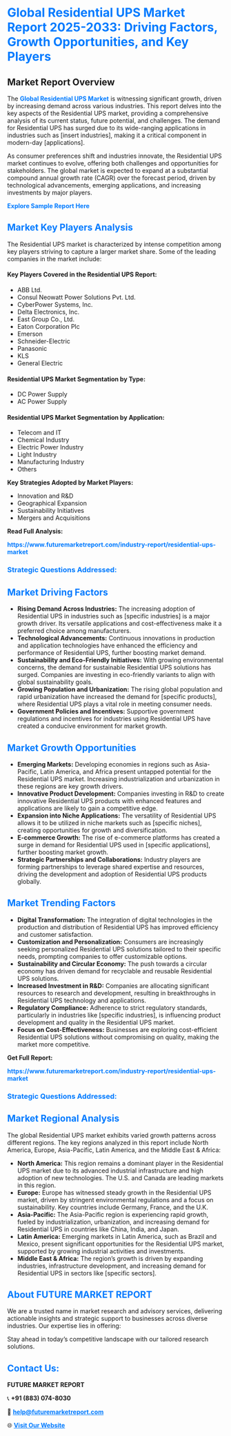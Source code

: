 <h1 style="color: #007BFF;">Global Residential UPS Market Report 2025-2033: Driving Factors, Growth Opportunities, and Key Players</h1>

<section id="overview">
<h2>Market Report Overview</h2>
<p>The <a href="https://www.futuremarketreport.com/industry-report/residential-ups-market" style="color: #007BFF; text-decoration: none;"><strong>Global Residential UPS Market</strong></a> is witnessing significant growth, driven by increasing demand across various industries. This report delves into the key aspects of the Residential UPS market, providing a comprehensive analysis of its current status, future potential, and challenges. The demand for Residential UPS has surged due to its wide-ranging applications in industries such as [insert industries], making it a critical component in modern-day [applications].</p>
<p>As consumer preferences shift and industries innovate, the Residential UPS market continues to evolve, offering both challenges and opportunities for stakeholders. The global market is expected to expand at a substantial compound annual growth rate (CAGR) over the forecast period, driven by technological advancements, emerging applications, and increasing investments by major players.</p>
</section>

<section id="overview">
<p><a href="https://www.futuremarketreport.com/request-sample/reportId=32199" style="color: #007BFF; text-decoration: none;"><strong>Explore Sample Report Here</strong></a></p>
</section>

<section id="key-players">
<h2 style="color: #007BFF;">Market Key Players Analysis</h2>
<p>The Residential UPS market is characterized by intense competition among key players striving to capture a larger market share. Some of the leading companies in the market include:</p>
<h4>Key Players Covered in the Residential UPS Report:</h4>
<ul><li>ABB Ltd.</li><li>Consul Neowatt Power Solutions Pvt. Ltd.</li><li>CyberPower Systems, Inc.</li><li>Delta Electronics, Inc.</li><li>East Group Co., Ltd.</li><li>Eaton Corporation Plc</li><li>Emerson</li><li>Schneider-Electric</li><li>Panasonic</li><li>KLS</li><li>General Electric</li></ul>
<h4>Residential UPS Market Segmentation by Type:</h4>
<ul><li>DC Power Supply</li><li>AC Power Supply</li></ul>

<h4>Residential UPS Market Segmentation by Application:</h4>
<ul><li>Telecom and IT</li><li>Chemical Industry</li><li>Electric Power Industry</li><li>Light Industry</li><li>Manufacturing Industry</li><li>Others</li></ul>
<p><strong>Key Strategies Adopted by Market Players:</strong></p>
<ul>
<li>Innovation and R&D</li>
<li>Geographical Expansion</li>
<li>Sustainability Initiatives</li>
<li>Mergers and Acquisitions</li>
</ul>
</section>

<section>
<p><strong>Read Full Analysis: </strong></p><a href="https://www.futuremarketreport.com/industry-report/residential-ups-market" style="color: #007BFF; text-decoration: none;"><strong>https://www.futuremarketreport.com/industry-report/residential-ups-market</strong></a>
<h3 style="color: #007BFF;">Strategic Questions Addressed:</h3>
</section>

<section id="driving-factors">
<h2 style="color: #007BFF;">Market Driving Factors</h2>
<ul>
<li><strong>Rising Demand Across Industries:</strong> The increasing adoption of Residential UPS in industries such as [specific industries] is a major growth driver. Its versatile applications and cost-effectiveness make it a preferred choice among manufacturers.</li>
<li><strong>Technological Advancements:</strong> Continuous innovations in production and application technologies have enhanced the efficiency and performance of Residential UPS, further boosting market demand.</li>
<li><strong>Sustainability and Eco-Friendly Initiatives:</strong> With growing environmental concerns, the demand for sustainable Residential UPS solutions has surged. Companies are investing in eco-friendly variants to align with global sustainability goals.</li>
<li><strong>Growing Population and Urbanization:</strong> The rising global population and rapid urbanization have increased the demand for [specific products], where Residential UPS plays a vital role in meeting consumer needs.</li>
<li><strong>Government Policies and Incentives:</strong> Supportive government regulations and incentives for industries using Residential UPS have created a conducive environment for market growth.</li>
</ul>
</section>

<section id="growth-opportunities">
<h2 style="color: #007BFF;">Market Growth Opportunities</h2>
<ul>
<li><strong>Emerging Markets:</strong> Developing economies in regions such as Asia-Pacific, Latin America, and Africa present untapped potential for the Residential UPS market. Increasing industrialization and urbanization in these regions are key growth drivers.</li>
<li><strong>Innovative Product Development:</strong> Companies investing in R&D to create innovative Residential UPS products with enhanced features and applications are likely to gain a competitive edge.</li>
<li><strong>Expansion into Niche Applications:</strong> The versatility of Residential UPS allows it to be utilized in niche markets such as [specific niches], creating opportunities for growth and diversification.</li>
<li><strong>E-commerce Growth:</strong> The rise of e-commerce platforms has created a surge in demand for Residential UPS used in [specific applications], further boosting market growth.</li>
<li><strong>Strategic Partnerships and Collaborations:</strong> Industry players are forming partnerships to leverage shared expertise and resources, driving the development and adoption of Residential UPS products globally.</li>
</ul>
</section>

<section id="trending-factors">
<h2 style="color: #007BFF;">Market Trending Factors</h2>
<ul>
<li><strong>Digital Transformation:</strong> The integration of digital technologies in the production and distribution of Residential UPS has improved efficiency and customer satisfaction.</li>
<li><strong>Customization and Personalization:</strong> Consumers are increasingly seeking personalized Residential UPS solutions tailored to their specific needs, prompting companies to offer customizable options.</li>
<li><strong>Sustainability and Circular Economy:</strong> The push towards a circular economy has driven demand for recyclable and reusable Residential UPS solutions.</li>
<li><strong>Increased Investment in R&D:</strong> Companies are allocating significant resources to research and development, resulting in breakthroughs in Residential UPS technology and applications.</li>
<li><strong>Regulatory Compliance:</strong> Adherence to strict regulatory standards, particularly in industries like [specific industries], is influencing product development and quality in the Residential UPS market.</li>
<li><strong>Focus on Cost-Effectiveness:</strong> Businesses are exploring cost-efficient Residential UPS solutions without compromising on quality, making the market more competitive.</li>
</ul>
</section>

<section>
<p><strong>Get Full Report: </strong></p><a href="https://www.futuremarketreport.com/industry-report/residential-ups-market" style="color: #007BFF; text-decoration: none;"><strong>https://www.futuremarketreport.com/industry-report/residential-ups-market</strong></a>
<h3 style="color: #007BFF;">Strategic Questions Addressed:</h3>
</section>


<section id="regional-analysis">
<h2 style="color: #007BFF;">Market Regional Analysis</h2>
<p>The global Residential UPS market exhibits varied growth patterns across different regions. The key regions analyzed in this report include North America, Europe, Asia-Pacific, Latin America, and the Middle East & Africa:</p>
<ul>
<li><strong>North America:</strong> This region remains a dominant player in the Residential UPS market due to its advanced industrial infrastructure and high adoption of new technologies. The U.S. and Canada are leading markets in this region.</li>
<li><strong>Europe:</strong> Europe has witnessed steady growth in the Residential UPS market, driven by stringent environmental regulations and a focus on sustainability. Key countries include Germany, France, and the U.K.</li>
<li><strong>Asia-Pacific:</strong> The Asia-Pacific region is experiencing rapid growth, fueled by industrialization, urbanization, and increasing demand for Residential UPS in countries like China, India, and Japan.</li>
<li><strong>Latin America:</strong> Emerging markets in Latin America, such as Brazil and Mexico, present significant opportunities for the Residential UPS market, supported by growing industrial activities and investments.</li>
<li><strong>Middle East & Africa:</strong> The region’s growth is driven by expanding industries, infrastructure development, and increasing demand for Residential UPS in sectors like [specific sectors].</li>
</ul>
</section>

<footer>
<h2 style="color: #007BFF;">About FUTURE MARKET REPORT</h2>
<p>We are a trusted name in market research and advisory services, delivering actionable insights and strategic support to businesses across diverse industries. Our expertise lies in offering:</p>

<p>Stay ahead in today’s competitive landscape with our tailored research solutions.</p>

<h2 style="color: #007BFF;">Contact Us:</h2>
<p><strong>FUTURE MARKET REPORT</strong></p>
<p>📞 <strong>+91 (883) 074-8030</strong></p>
<p>📧 <strong><a href="mailto:help@futuremarketreport.com" style="color: #007BFF;">help@futuremarketreport.com</a></strong></p>
<p>🌐 <strong><a href="https://www.futuremarketreport.com/" style="color: #007BFF;">Visit Our Website</a></strong></p>
</footer>